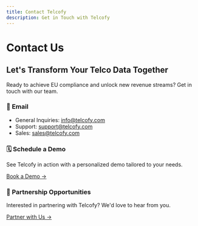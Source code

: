 ```yaml
---
title: Contact Telcofy
description: Get in Touch with Telcofy
---
```


# Contact Us

## Let's Transform Your Telco Data Together

Ready to achieve EU compliance and unlock new revenue streams? Get in touch with our team.

### 📧 Email
- General Inquiries: [info@telcofy.com](mailto:info@telcofy.com)
- Support: [support@telcofy.com](mailto:support@telcofy.com)
- Sales: [sales@telcofy.com](mailto:sales@telcofy.com)

### 🗓️ Schedule a Demo
See Telcofy in action with a personalized demo tailored to your needs.

[Book a Demo →](mailto:sales@telcofy.com?subject=Demo%20Request)

### 🤝 Partnership Opportunities
Interested in partnering with Telcofy? We'd love to hear from you.

[Partner with Us →](mailto:partnerships@telcofy.com)
